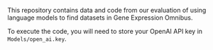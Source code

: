This repository contains data and code from our evaluation of using language models to find datasets in Gene Expression Omnibus.

To execute the code, you will need to store your OpenAI API key in `Models/open_ai.key`.

